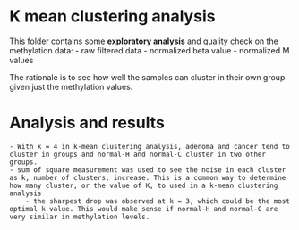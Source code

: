 
# K mean clustering analysis 

This folder contains some __exploratory analysis__ and quality check on the methylation data: 
	- raw filtered data
	- normalized beta value 
	- normalized M values

The rationale is to see how well the samples can cluster in their own group given just the methylation values. 

# Analysis and results 
	- With k = 4 in k-mean clustering analysis, adenoma and cancer tend to cluster in groups and normal-H and normal-C cluster in two other groups. 
	- sum of square measurement was used to see the noise in each cluster as k, number of clusters, increase. This is a common way to determine how many cluster, or the value of K, to used in a k-mean clustering analysis
		- the sharpest drop was observed at k = 3, which could be the most optimal k value. This would make sense if normal-H and normal-C are very similar in methylation levels. 
